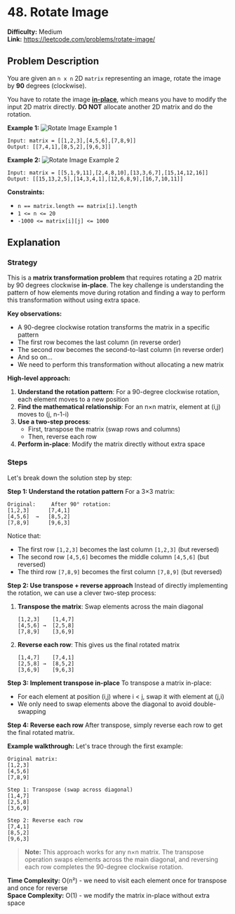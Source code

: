 # 48. Rotate Image

**Difficulty:** Medium  
**Link:** https://leetcode.com/problems/rotate-image/

## Problem Description

You are given an `n x n` 2D `matrix` representing an image, rotate the image by **90** degrees (clockwise).

You have to rotate the image **[in-place](https://en.wikipedia.org/wiki/In-place_algorithm)**, which means you have to modify the input 2D matrix directly. **DO NOT** allocate another 2D matrix and do the rotation.

**Example 1:**
![Rotate Image Example 1](https://assets.leetcode.com/uploads/2020/08/28/mat1.jpg)

```
Input: matrix = [[1,2,3],[4,5,6],[7,8,9]]
Output: [[7,4,1],[8,5,2],[9,6,3]]
```

**Example 2:**
![Rotate Image Example 2](https://assets.leetcode.com/uploads/2020/08/28/mat2.jpg)

```
Input: matrix = [[5,1,9,11],[2,4,8,10],[13,3,6,7],[15,14,12,16]]
Output: [[15,13,2,5],[14,3,4,1],[12,6,8,9],[16,7,10,11]]
```

**Constraints:**
- `n == matrix.length == matrix[i].length`
- `1 <= n <= 20`
- `-1000 <= matrix[i][j] <= 1000`

## Explanation

### Strategy

This is a **matrix transformation problem** that requires rotating a 2D matrix by 90 degrees clockwise **in-place**. The key challenge is understanding the pattern of how elements move during rotation and finding a way to perform this transformation without using extra space.

**Key observations:**
- A 90-degree clockwise rotation transforms the matrix in a specific pattern
- The first row becomes the last column (in reverse order)
- The second row becomes the second-to-last column (in reverse order)
- And so on...
- We need to perform this transformation without allocating a new matrix

**High-level approach:**
1. **Understand the rotation pattern**: For a 90-degree clockwise rotation, each element moves to a new position
2. **Find the mathematical relationship**: For an n×n matrix, element at (i,j) moves to (j, n-1-i)
3. **Use a two-step process**: 
   - First, transpose the matrix (swap rows and columns)
   - Then, reverse each row
4. **Perform in-place**: Modify the matrix directly without extra space

### Steps

Let's break down the solution step by step:

**Step 1: Understand the rotation pattern**
For a 3×3 matrix:
```
Original:     After 90° rotation:
[1,2,3]      [7,4,1]
[4,5,6]  →   [8,5,2]
[7,8,9]      [9,6,3]
```

Notice that:
- The first row `[1,2,3]` becomes the last column `[1,2,3]` (but reversed)
- The second row `[4,5,6]` becomes the middle column `[4,5,6]` (but reversed)
- The third row `[7,8,9]` becomes the first column `[7,8,9]` (but reversed)

**Step 2: Use transpose + reverse approach**
Instead of directly implementing the rotation, we can use a clever two-step process:

1. **Transpose the matrix**: Swap elements across the main diagonal
   ```
   [1,2,3]    [1,4,7]
   [4,5,6] →  [2,5,8]
   [7,8,9]    [3,6,9]
   ```

2. **Reverse each row**: This gives us the final rotated matrix
   ```
   [1,4,7]    [7,4,1]
   [2,5,8] →  [8,5,2]
   [3,6,9]    [9,6,3]
   ```

**Step 3: Implement transpose in-place**
To transpose a matrix in-place:
- For each element at position (i,j) where i < j, swap it with element at (j,i)
- We only need to swap elements above the diagonal to avoid double-swapping

**Step 4: Reverse each row**
After transpose, simply reverse each row to get the final rotated matrix.

**Example walkthrough:**
Let's trace through the first example:

```
Original matrix:
[1,2,3]
[4,5,6]
[7,8,9]

Step 1: Transpose (swap across diagonal)
[1,4,7]
[2,5,8]
[3,6,9]

Step 2: Reverse each row
[7,4,1]
[8,5,2]
[9,6,3]
```

> **Note:** This approach works for any n×n matrix. The transpose operation swaps elements across the main diagonal, and reversing each row completes the 90-degree clockwise rotation.

**Time Complexity:** O(n²) - we need to visit each element once for transpose and once for reverse  
**Space Complexity:** O(1) - we modify the matrix in-place without extra space 